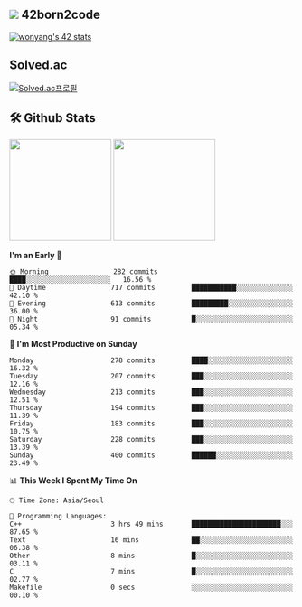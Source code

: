 
## <img src="https://img.shields.io/badge/-000000?style=flat&logo=42&logoColor=white"> 42born2code
[![wonyang's 42 stats](https://badge42.vercel.app/api/v2/cl5nhe5b6007809kydha7ht42/stats?cursusId=21&coalitionId=88)](https://profile.intra.42.fr/users/wonyang)

## Solved.ac
[![Solved.ac프로필](http://mazassumnida.wtf/api/v2/generate_badge?boj=bennyws)](https://solved.ac/bennyws)

## 🛠️ Github Stats
<p>
  <img height="180em" src="https://github-readme-stats-veggie-garden.vercel.app/api?username=gemstoneyang&show_icons=true&include_all_commits=true&bg_color=30,e96443,904e95&title_color=fff&text_color=fff">
  <img height="180em" src="https://github-readme-stats-veggie-garden.vercel.app/api/top-langs/?username=gemstoneyang&layout=compact&bg_color=30,e96443,904e95&title_color=fff&text_color=fff">
</p>

<!--START_SECTION:waka-->
**I'm an Early 🐤** 

```text
🌞 Morning                282 commits         ████░░░░░░░░░░░░░░░░░░░░░   16.56 % 
🌆 Daytime                717 commits         ███████████░░░░░░░░░░░░░░   42.10 % 
🌃 Evening                613 commits         █████████░░░░░░░░░░░░░░░░   36.00 % 
🌙 Night                  91 commits          █░░░░░░░░░░░░░░░░░░░░░░░░   05.34 % 
```
📅 **I'm Most Productive on Sunday** 

```text
Monday                   278 commits         ████░░░░░░░░░░░░░░░░░░░░░   16.32 % 
Tuesday                  207 commits         ███░░░░░░░░░░░░░░░░░░░░░░   12.16 % 
Wednesday                213 commits         ███░░░░░░░░░░░░░░░░░░░░░░   12.51 % 
Thursday                 194 commits         ███░░░░░░░░░░░░░░░░░░░░░░   11.39 % 
Friday                   183 commits         ███░░░░░░░░░░░░░░░░░░░░░░   10.75 % 
Saturday                 228 commits         ███░░░░░░░░░░░░░░░░░░░░░░   13.39 % 
Sunday                   400 commits         ██████░░░░░░░░░░░░░░░░░░░   23.49 % 
```


📊 **This Week I Spent My Time On** 

```text
🕑︎ Time Zone: Asia/Seoul

💬 Programming Languages: 
C++                      3 hrs 49 mins       ██████████████████████░░░   87.65 % 
Text                     16 mins             ██░░░░░░░░░░░░░░░░░░░░░░░   06.38 % 
Other                    8 mins              █░░░░░░░░░░░░░░░░░░░░░░░░   03.11 % 
C                        7 mins              █░░░░░░░░░░░░░░░░░░░░░░░░   02.77 % 
Makefile                 0 secs              ░░░░░░░░░░░░░░░░░░░░░░░░░   00.10 % 
```


<!--END_SECTION:waka-->
